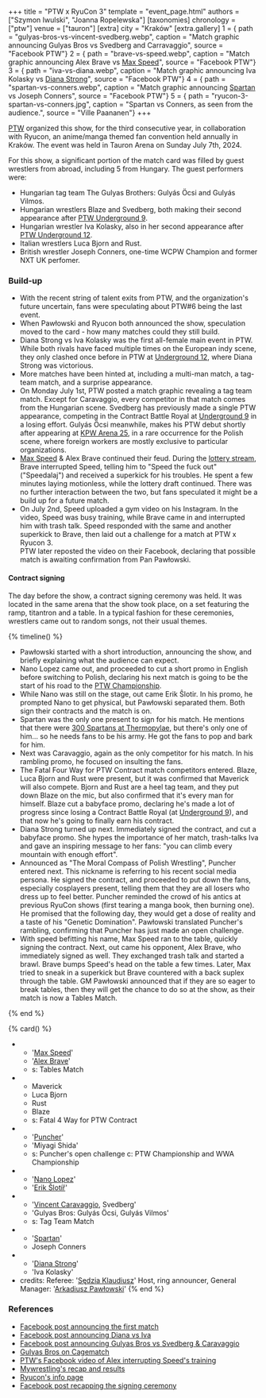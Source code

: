 +++
title = "PTW x RyuCon 3"
template = "event_page.html"
authors = ["Szymon Iwulski", "Joanna Ropelewska"]
[taxonomies]
chronology = ["ptw"]
venue = ["tauron"]
[extra]
city = "Kraków"
[extra.gallery]
1 = { path = "gulyas-bros-vs-vincent-svedberg.webp", caption = "Match graphic announcing Gulyas Bros vs Svedberg and Carravaggio", source = "Facebook PTW"}
2 = { path = "brave-vs-speed.webp", caption = "Match graphic announcing Alex Brave vs [Max Speed](@/w/max-speed.md)", source = "Facebook PTW"}
3 = { path = "iva-vs-diana.webp", caption = "Match graphic announcing Iva Kolasky vs [Diana Strong](@/w/diana-strong.md)", source = "Facebook PTW"}
4 = { path = "spartan-vs-conners.webp", caption = "Match graphic announcing [Spartan](@/w/spartan.md) vs Joseph Conners", source = "Facebook PTW"}
5 = { path = "ryucon-3-spartan-vs-conners.jpg", caption = "Spartan vs Conners, as seen from the audience.", source = "Ville Paananen"}
+++

[PTW](@/o/ptw.md) organized this show, for the third consecutive year, in collaboration with Ryucon, an anime/manga themed fan convention held annually in Kraków. The event was held in Tauron Arena on Sunday July 7th, 2024.

For this show, a significant portion of the match card was filled by guest wrestlers from abroad, including 5 from Hungary. The guest performers were:
* Hungarian tag team The Gulyas Brothers: Gulyás Öcsi and Gulyás Vilmos.
* Hungarian wrestlers Blaze and Svedberg, both making their second appearance after [PTW Underground 9](@/e/ptw/2022-10-30-ptw-underground-9.md).
* Hungarian wrestler Iva Kolasky, also in her second appearance after [PTW Underground 12](@/e/ptw/2023-02-26-ptw-underground-12.md).
* Italian wrestlers Luca Bjorn and Rust.
* British wrestler Joseph Conners, one-time WCPW Champion and former NXT UK perfomer.

### Build-up

* With the recent string of talent exits from PTW, and the organization's future uncertain, fans were speculating about PTW#6 being the last event.
* When Pawłowski and Ryucon both announced the show, speculation moved to the card - how many matches could they still build.
* Diana Strong vs Iva Kolasky was the first all-female main event in PTW. While both rivals have faced multiple times on the European indy scene, they only clashed once before in PTW at [Underground 12](@/e/ptw/2023-02-26-ptw-underground-12.md), where Diana Strong was victorious.
* More matches have been hinted at, including a multi-man match, a tag-team match, and a surprise appearance.
* On Monday July 1st, PTW posted a match graphic revealing a tag team match. Except for Caravaggio, every competitor in that match comes from the Hungarian scene.
  Svedberg has previously made a single PTW appearance, competing in the Contract Battle Royal at [Underground 9](@/e/ptw/2022-10-30-ptw-underground-9.md) in a losing effort. Gulyás Öcsi meanwhile, makes his PTW debut shortly after appearing at [KPW Arena 25](@/e/kpw/2024-05-17-kpw-arena-25.md), in a rare occurrence for the Polish scene, where foreign workers are mostly exclusive to particular organizations.
* [Max Speed](@/w/max-speed.md) & Alex Brave continued their feud.
  During the [lottery stream](@/o/ptw.md#the-prize-draw), Brave interrupted Speed, telling him to "Speed the fuck out" ("Speedalaj") and received a superkick for his troubles.
  He spent a few minutes laying motionless, while the lottery draft continued.
  There was no further interaction between the two, but fans speculated it might be a build up for a future match.
* On July 2nd, Speed uploaded a gym video on his Instagram.
  In the video, Speed was busy training, while Brave came in and interrupted him with trash talk.
  Speed responded with the same and another superkick to Brave, then laid out a challenge for a match at PTW x Ryucon 3. \
  PTW later reposted the video on their Facebook, declaring that possible match is awaiting confirmation from Pan Pawłowski.

#### Contract signing

The day before the show, a contract signing ceremony was held.
It was located in the same arena that the show took place, on a set featuring the ramp, titantron and a table.
In a typical fashion for these ceremonies, wrestlers came out to random songs, not their usual themes.

{% timeline() %}
* Pawłowski started with a short introduction, announcing the show, and briefly explaining what the audience can expect.
* Nano Lopez came out, and proceeded to cut a short promo in English before switching to Polish, declaring his next match is going to be the start of his road to the [PTW Championship](@/c/ptw-championship.md).
* While Nano was still on the stage, out came Erik Ŝlotir. In his promo, he prompted Nano to get physical, but Pawłowski separated them. Both sign their contracts and the match is on.
* Spartan was the only one present to sign for his match. He mentions that there were [300 Spartans at Thermopylae][wiki-thermopylae], but there's only one of him... so he needs fans to be his army. He got the fans to pop and bark for him.
* Next was Caravaggio, again as the only competitor for his match. In his rambling promo, he focused on insulting the fans.
* The Fatal Four Way for PTW Contract match competitors entered. Blaze, Luca Bjorn and Rust were present, but it was confirmed that Maverick will also compete.
  Bjorn and Rust are a heel tag team, and they put down Blaze on the mic, but also confirmed that it's every man for himself.
  Blaze cut a babyface promo, declaring he's made a lot of progress since losing a Contract Battle Royal (at [Underground 9](@/e/ptw/2022-10-30-ptw-underground-9.md)), and that now he's going to finally earn his contract.
* Diana Strong turned up next. Immediately signed the contract, and cut a babyface promo. She hypes the importance of her match, trash-talks Iva and gave an inspiring message to her fans: "you can climb every mountain with enough effort".
* Announced as "The Moral Compass of Polish Wrestling", Puncher entered next. This nickname is referring to his recent social media persona.
  He signed the contract, and proceeded to put down the fans, especially cosplayers present, telling them that they are all losers who dress up to feel better.
  Puncher reminded the crowd of his antics at previous RyuCon shows (first tearing a manga book, then burning one). He promised that the following day, they would get a dose of reality and a taste of his "Genetic Domination".
  Pawłowski translated Puncher's rambling, confirming that Puncher has just made an open challenge.
* With speed befitting his name, Max Speed ran to the table, quickly signing the contract.
  Next, out came his opponent, Alex Brave, who immediately signed as well.
  They exchanged trash talk and started a brawl. Brave bumps Speed's head on the table a few times.
  Later, Max tried to sneak in a superkick but Brave countered with a back suplex through the table.
  GM Pawłowski announced that if they are so eager to break tables, then they will get the chance to do so at the show, as their match is now a Tables Match.

{% end %}

{% card() %}
- - '[Max Speed](@/w/max-speed.md)'
  - '[Alex Brave](@/w/alex-brave.md)'
  - s: Tables Match
- - Maverick
  - Luca Bjorn
  - Rust
  - Blaze
  - s: Fatal 4 Way for PTW Contract
- - '[Puncher](@/w/puncher.md)'
  - 'Miyagi Shida'
  - s: Puncher's open challenge
    c: PTW Championship and WWA Championship
- - '[Nano Lopez](@/w/nano-lopez.md)'
  - '[Erik Šlotíř](@/w/erik-slotir.md)'
- - '[Vincent Caravaggio](@/w/vincent-caravaggio.md), Svedberg'
  - 'Gulyas Bros: Gulyás Öcsi, Gulyás Vilmos'
  - s: Tag Team Match
- - '[Spartan](@/w/spartan.md)'
  - Joseph Conners
- - '[Diana Strong](@/w/diana-strong.md)'
  - 'Iva Kolasky'
- credits:
    Referee: '[Sędzia Klaudiusz](@/w/sedzia-klaudiusz.md)'
    Host, ring announcer, General Manager: '[Arkadiusz Pawłowski](@/w/pan-pawlowski.md)'
{% end %}

### References

* [Facebook post announcing the first match](https://www.facebook.com/PrimeTimeWrestlingPL/posts/pfbid025CUsTP2nwpJkbHDNQFaCNFcWabnQ2Dm8xjbq13nZ6iAU9BRPL7e5zw8vgePgE7rEl)
* [Facebook post announcing Diana vs Iva](https://www.facebook.com/PrimeTimeWrestlingPL/posts/pfbid0Dn9v76pLKG3bMaA1F8pds2oMFNbxD5MQoP9zLg3fTPQNQu7mCpM5Ed5tw7Cxk1u1l)
* [Facebook post announcing Gulyas Bros vs Svedberg & Caravaggio](https://www.facebook.com/PrimeTimeWrestlingPL/posts/pfbid02ofPdwpvzFjqsHvesqrHvLoac8iQuCk5eu25SAoHEg6N7MAB6RCNKWmSCtJ7NVDC4l)
* [Gulyas Bros on Cagematch](https://www.cagematch.net/?id=28&nr=9957)
* [PTW's Facebook video of Alex interrupting Speed's training](https://www.facebook.com/PrimeTimeWrestlingPL/videos/442203918694225/)
* [Mywrestling's recap and results](https://mywrestling.com.pl/ptw-ryucon-3-wyniki/)
* [Ryucon's info page](https://ryucon.pl/ptw-x-ryucon/)
* [Facebook post recapping the signing ceremony](https://www.facebook.com/PrimeTimeWrestlingPL/posts/pfbid02gUSXkoTnSfkkfiZ9WvgUy76aE17vVo6epmiVV3vUUybXM8XH27NJabWkSJbLWoDel)

[wiki-thermopylae]: https://en.wikipedia.org/wiki/Battle_of_Thermopylae
